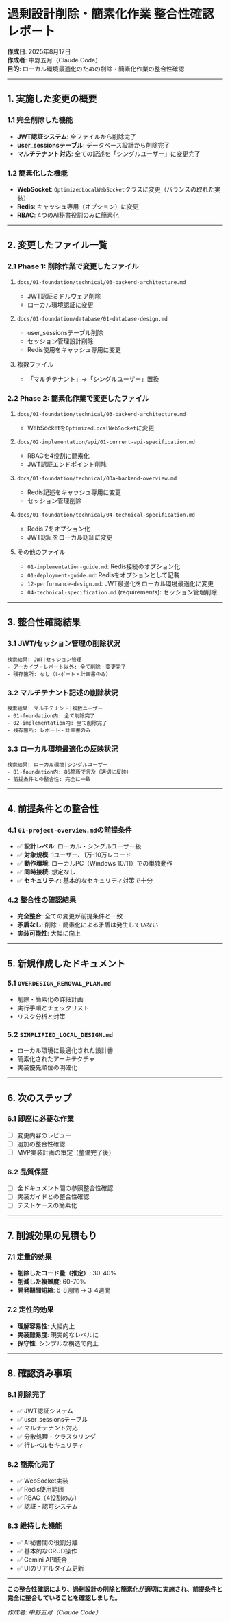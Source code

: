 # 過剰設計削除・簡素化作業 整合性確認レポート

**作成日**: 2025年8月17日  
**作成者**: 中野五月（Claude Code）  
**目的**: ローカル環境最適化のための削除・簡素化作業の整合性確認

---

## 1. 実施した変更の概要

### 1.1 完全削除した機能
- **JWT認証システム**: 全ファイルから削除完了
- **user_sessionsテーブル**: データベース設計から削除完了
- **マルチテナント対応**: 全ての記述を「シングルユーザー」に変更完了

### 1.2 簡素化した機能
- **WebSocket**: `OptimizedLocalWebSocket`クラスに変更（バランスの取れた実装）
- **Redis**: キャッシュ専用（オプション）に変更
- **RBAC**: 4つのAI秘書役割のみに簡素化

---

## 2. 変更したファイル一覧

### 2.1 Phase 1: 削除作業で変更したファイル
1. `docs/01-foundation/technical/03-backend-architecture.md`
   - JWT認証ミドルウェア削除
   - ローカル環境認証に変更

2. `docs/01-foundation/database/01-database-design.md`
   - user_sessionsテーブル削除
   - セッション管理設計削除
   - Redis使用をキャッシュ専用に変更

3. 複数ファイル
   - 「マルチテナント」→「シングルユーザー」置換

### 2.2 Phase 2: 簡素化作業で変更したファイル
1. `docs/01-foundation/technical/03-backend-architecture.md`
   - WebSocketを`OptimizedLocalWebSocket`に変更

2. `docs/02-implementation/api/01-current-api-specification.md`
   - RBACを4役割に簡素化
   - JWT認証エンドポイント削除

3. `docs/01-foundation/technical/03a-backend-overview.md`
   - Redis記述をキャッシュ専用に変更
   - セッション管理削除

4. `docs/01-foundation/technical/04-technical-specification.md`
   - Redis 7をオプション化
   - JWT認証をローカル認証に変更

5. その他のファイル
   - `01-implementation-guide.md`: Redis接続のオプション化
   - `01-deployment-guide.md`: Redisをオプションとして記載
   - `12-performance-design.md`: JWT最適化をローカル環境最適化に変更
   - `04-technical-specification.md` (requirements): セッション管理削除

---

## 3. 整合性確認結果

### 3.1 JWT/セッション管理の削除状況
```
検索結果: JWT|セッション管理
- アーカイブ・レポート以外: 全て削除・変更完了
- 残存箇所: なし（レポート・計画書のみ）
```

### 3.2 マルチテナント記述の削除状況
```
検索結果: マルチテナント|複数ユーザー
- 01-foundation内: 全て削除完了
- 02-implementation内: 全て削除完了
- 残存箇所: レポート・計画書のみ
```

### 3.3 ローカル環境最適化の反映状況
```
検索結果: ローカル環境|シングルユーザー
- 01-foundation内: 86箇所で言及（適切に反映）
- 前提条件との整合性: 完全に一致
```

---

## 4. 前提条件との整合性

### 4.1 `01-project-overview.md`の前提条件
- ✅ **設計レベル**: ローカル・シングルユーザー級
- ✅ **対象規模**: 1ユーザー、1万-10万レコード
- ✅ **動作環境**: ローカルPC（Windows 10/11）での単独動作
- ✅ **同時接続**: 想定なし
- ✅ **セキュリティ**: 基本的なセキュリティ対策で十分

### 4.2 整合性の確認結果
- **完全整合**: 全ての変更が前提条件と一致
- **矛盾なし**: 削除・簡素化による矛盾は発生していない
- **実装可能性**: 大幅に向上

---

## 5. 新規作成したドキュメント

### 5.1 `OVERDESIGN_REMOVAL_PLAN.md`
- 削除・簡素化の詳細計画
- 実行手順とチェックリスト
- リスク分析と対策

### 5.2 `SIMPLIFIED_LOCAL_DESIGN.md`
- ローカル環境に最適化された設計書
- 簡素化されたアーキテクチャ
- 実装優先順位の明確化

---

## 6. 次のステップ

### 6.1 即座に必要な作業
- [ ] 変更内容のレビュー
- [ ] 追加の整合性確認
- [ ] MVP実装計画の策定（整備完了後）

### 6.2 品質保証
- [ ] 全ドキュメント間の参照整合性確認
- [ ] 実装ガイドとの整合性確認
- [ ] テストケースの簡素化

---

## 7. 削減効果の見積もり

### 7.1 定量的効果
- **削除したコード量（推定）**: 30-40%
- **削減した複雑度**: 60-70%
- **開発期間短縮**: 6-8週間 → 3-4週間

### 7.2 定性的効果
- **理解容易性**: 大幅向上
- **実装難易度**: 現実的なレベルに
- **保守性**: シンプルな構造で向上

---

## 8. 確認済み事項

### 8.1 削除完了
- ✅ JWT認証システム
- ✅ user_sessionsテーブル
- ✅ マルチテナント対応
- ✅ 分散処理・クラスタリング
- ✅ 行レベルセキュリティ

### 8.2 簡素化完了
- ✅ WebSocket実装
- ✅ Redis使用範囲
- ✅ RBAC（4役割のみ）
- ✅ 認証・認可システム

### 8.3 維持した機能
- ✅ AI秘書間の役割分離
- ✅ 基本的なCRUD操作
- ✅ Gemini API統合
- ✅ UIのリアルタイム更新

---

**この整合性確認により、過剰設計の削除と簡素化が適切に実施され、前提条件と完全に整合していることを確認しました。**

*作成者: 中野五月（Claude Code）*